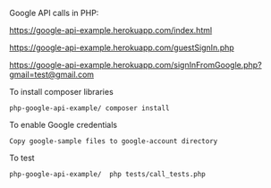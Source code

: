
Google API calls in PHP:

   https://google-api-example.herokuapp.com/index.html
   
   https://google-api-example.herokuapp.com/guestSignIn.php
   
   https://google-api-example.herokuapp.com/signInFromGoogle.php?gmail=test@gmail.com


To install composer libraries
    
    php-google-api-example/ composer install


To enable Google credentials

    Copy google-sample files to google-account directory
    

To test
    
    php-google-api-example/  php tests/call_tests.php   
